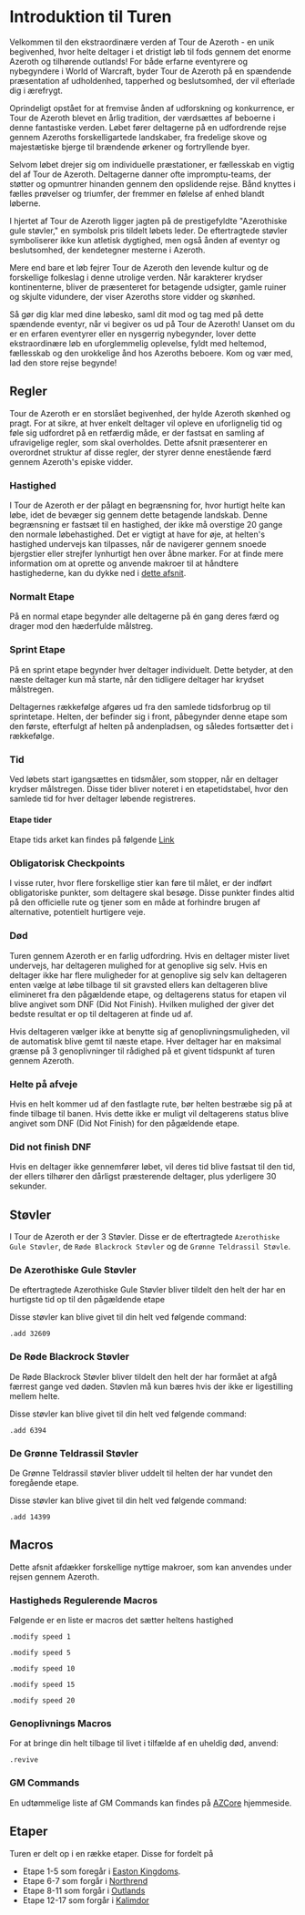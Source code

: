 # Introduktion til Turen

Velkommen til den ekstraordinære verden af Tour de Azeroth - en unik begivenhed, hvor helte deltager i et dristigt løb til fods gennem det enorme Azeroth og tilhørende outlands! 
For både erfarne eventyrere og nybegyndere i World of Warcraft, byder Tour de Azeroth på en spændende præsentation af udholdenhed, tapperhed og beslutsomhed, der vil efterlade dig i ærefrygt. 

Oprindeligt opstået for at fremvise ånden af udforskning og konkurrence, er Tour de Azeroth blevet en årlig tradition, der værdsættes af beboerne i denne fantastiske verden. Løbet fører deltagerne på en udfordrende rejse gennem Azeroths forskelligartede landskaber, fra fredelige skove og majestætiske bjerge til brændende ørkener og fortryllende byer.

Selvom løbet drejer sig om individuelle præstationer, er fællesskab en vigtig del af Tour de Azeroth. Deltagerne danner ofte impromptu-teams, der støtter og opmuntrer hinanden gennem den opslidende rejse. Bånd knyttes i fælles prøvelser og triumfer, der fremmer en følelse af enhed blandt løberne.

I hjertet af Tour de Azeroth ligger jagten på de prestigefyldte "Azerothiske gule støvler," en symbolsk pris tildelt løbets leder. De eftertragtede støvler symboliserer ikke kun atletisk dygtighed, men også ånden af eventyr og beslutsomhed, der kendetegner mesterne i Azeroth.

Mere end bare et løb fejrer Tour de Azeroth den levende kultur og de forskellige folkeslag i denne utrolige verden. Når karakterer krydser kontinenterne, bliver de præsenteret for betagende udsigter, gamle ruiner og skjulte vidundere, der viser Azeroths store vidder og skønhed.

Så gør dig klar med dine løbesko, saml dit mod og tag med på dette spændende eventyr, når vi begiver os ud på Tour de Azeroth! Uanset om du er en erfaren eventyrer eller en nysgerrig nybegynder, lover dette ekstraordinære løb en uforglemmelig oplevelse, fyldt med heltemod, fællesskab og den urokkelige ånd hos Azeroths beboere. Kom og vær med, lad den store rejse begynde!

## Regler

Tour de Azeroth er en storslået begivenhed, der hylde Azeroth skønhed og pragt. For at sikre, at hver enkelt deltager vil opleve en uforlignelig tid og føle sig udfordret på en retfærdig måde, er der fastsat en samling af ufravigelige regler, som skal overholdes. Dette afsnit præsenterer en overordnet struktur af disse regler, der styrer denne enestående færd gennem Azeroth's episke vidder.

### Hastighed

I Tour de Azeroth er der pålagt en begrænsning for, hvor hurtigt helte kan løbe, idet de bevæger sig gennem dette betagende landskab. Denne begrænsning er fastsæt til en hastighed, der ikke må overstige 20 gange den normale løbehastighed. 
Det er vigtigt at have for øje, at helten's hastighed undervejs kan tilpasses, når de navigerer gennem snoede bjergstier eller strejfer lynhurtigt hen over åbne marker.
For at finde mere information om at oprette og anvende makroer til at håndtere hastighederne, kan du dykke ned i [dette afsnit](Tour%20De%20Azeroth.md#macros).

### Normalt Etape

På en normal etape begynder alle deltagerne på én gang deres færd og drager mod den hæderfulde målstreg.

### Sprint Etape

På en sprint etape begynder hver deltager individuelt. Dette betyder, at den næste deltager kun må starte, når den tidligere deltager har krydset målstregen.

Deltagernes rækkefølge afgøres ud fra den samlede tidsforbrug op til sprintetape. Helten, der befinder sig i front, påbegynder denne etape som den første, efterfulgt af helten på andenpladsen, og således fortsætter det i rækkefølge.

### Tid

Ved løbets start igangsættes en tidsmåler, som stopper, når en deltager krydser målstregen. Disse tider bliver noteret i en etapetidstabel, hvor den samlede tid for hver deltager løbende registreres.

#### Etape tider

Etape tids arket kan findes på følgende [Link](https://docs.google.com/spreadsheets/d/1hmBaWHw1uFMjV6wHrvlPZz8tfsYLq66xy0kHT0Pva8I/edit?usp=sharing)

### Obligatorisk Checkpoints

I visse ruter, hvor flere forskellige stier kan føre til målet, er der indført obligatoriske punkter, som deltagere skal besøge. Disse punkter findes altid på den officielle rute og tjener som en måde at forhindre brugen af alternative, potentielt hurtigere veje.

### Død

Turen gennem Azeroth er en farlig udfordring. Hvis en deltager mister livet undervejs, har deltageren mulighed for at genoplive sig selv.
Hvis en deltager ikke har flere muligheder for at genoplive sig selv kan deltageren enten vælge at løbe tilbage til sit gravsted ellers kan deltageren blive elimineret fra den pågældende etape, og deltagerens status for etapen vil blive angivet som DNF (Did Not Finish). 
Hvilken mulighed der giver det bedste resultat er op til deltageren at finde ud af.

Hvis deltageren vælger ikke at benytte sig af genoplivningsmuligheden, vil de automatisk blive gemt til næste etape. Hver deltager har en maksimal grænse på 3 genoplivninger til rådighed på et givent tidspunkt af turen gennem Azeroth.

### Helte på afveje

Hvis en helt kommer ud af den fastlagte rute, bør helten bestræbe sig på at finde tilbage til banen. Hvis dette ikke er muligt vil deltagerens status blive angivet som DNF (Did Not Finish) for den pågældende etape.

### Did not finish DNF

Hvis en deltager ikke gennemfører løbet, vil deres tid blive fastsat til den tid, der ellers tilhører den dårligst præsterende deltager, plus yderligere 30 sekunder.

## Støvler

I Tour de Azeroth er der 3 Støvler. Disse er de eftertragtede `Azerothiske Gule Støvler`, de `Røde Blackrock Støvler` og de `Grønne Teldrassil Støvle`. 

### De Azerothiske Gule Støvler

De eftertragtede Azerothiske Gule Støvler bliver tildelt den helt der har en hurtigste tid op til den pågældende etape

Disse støvler kan blive givet til din helt ved følgende command:

````
.add 32609
````

### De Røde Blackrock Støvler

De Røde Blackrock Støvler bliver tildelt den helt der har formået at afgå færrest gange ved døden. Støvlen må kun bæres hvis der ikke er ligestilling mellem helte.

Disse støvler kan blive givet til din helt ved følgende command:

````
.add 6394
````

### De Grønne Teldrassil Støvler

De Grønne Teldrassil støvler bliver uddelt til helten der har vundet den foregående etape.

Disse støvler kan blive givet til din helt ved følgende command:

````
.add 14399
````

## Macros

Dette afsnit afdækker forskellige nyttige makroer, som kan anvendes under rejsen gennem Azeroth.

### Hastigheds Regulerende Macros

Følgende er en liste er macros det sætter heltens hastighed 

````
.modify speed 1
````

````
.modify speed 5
````

````
.modify speed 10
````

````
.modify speed 15
````

````
.modify speed 20
````

### Genoplivnings Macros

For at bringe din helt tilbage til livet i tilfælde af en uheldig død, anvend:

````
.revive
````

### GM Commands

En udtømmelige liste af GM Commands kan findes på [AZCore](https://www.azerothcore.org/wiki/gm-commands) hjemmeside.

## Etaper

Turen er delt op i en række etaper. Disse for fordelt på 

* Etape 1-5 som foregår i [Easton Kingdoms](Easton%20Kingdoms.md). 
* Etape 6-7 som forgår i [Northrend](Northrend.md)
* Etape 8-11 som forgår i [Outlands](Outlands.md)
* Etape 12-17 som forgår i [Kalimdor](Kalimdor.md)
